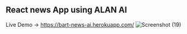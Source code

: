 ## React news App using ALAN AI

Live Demo -> https://bart-news-ai.herokuapp.com/
![Screenshot (19)](https://user-images.githubusercontent.com/73633889/114555751-97c37d80-9c9a-11eb-98bd-d791ad0418c6.png)

